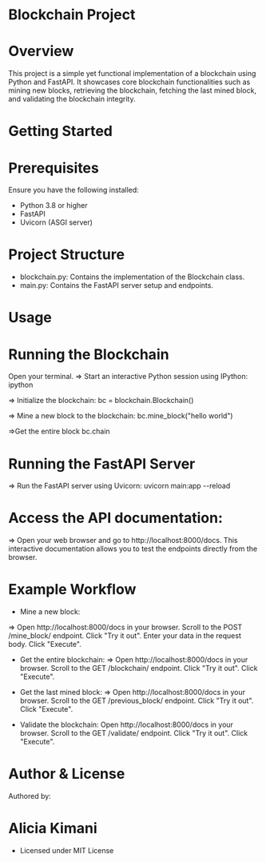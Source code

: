 # Blockchain Project

# Overview
This project is a simple yet functional implementation of a blockchain using Python and FastAPI. It showcases core blockchain functionalities such as mining new blocks, retrieving the blockchain, fetching the last mined block, and validating the blockchain integrity.

# Getting Started
  # Prerequisites
Ensure you have the following installed:

* Python 3.8 or higher
* FastAPI
* Uvicorn (ASGI server)

# Project Structure
* blockchain.py: Contains the implementation of the Blockchain class.
* main.py: Contains the FastAPI server setup and endpoints.

# Usage
  # Running the Blockchain
Open your terminal.
=> Start an interactive Python session using IPython:
 ipython

=> Initialize the blockchain:
 bc = blockchain.Blockchain()

=> Mine a new block to the blockchain:
 bc.mine_block("hello world")

=>Get the entire block
bc.chain

# Running the FastAPI Server
=> Run the FastAPI server using Uvicorn:
uvicorn main:app --reload

# Access the API documentation:
=> Open your web browser and go to http://localhost:8000/docs. This interactive documentation allows you to test the endpoints directly from the browser.


# Example Workflow
* Mine a new block:

=> Open http://localhost:8000/docs in your browser.
Scroll to the POST /mine_block/ endpoint.
Click "Try it out".
Enter your data in the request body.
Click "Execute".

* Get the entire blockchain:
=> Open http://localhost:8000/docs in your browser.
Scroll to the GET /blockchain/ endpoint.
Click "Try it out".
Click "Execute".

* Get the last mined block:
=> Open http://localhost:8000/docs in your browser.
Scroll to the GET /previous_block/ endpoint.
Click "Try it out".
Click "Execute".

* Validate the blockchain:
Open http://localhost:8000/docs in your browser.
Scroll to the GET /validate/ endpoint.
Click "Try it out".
Click "Execute".

# Author & License
Authored by:
  # Alicia Kimani

  * Licensed under MIT License